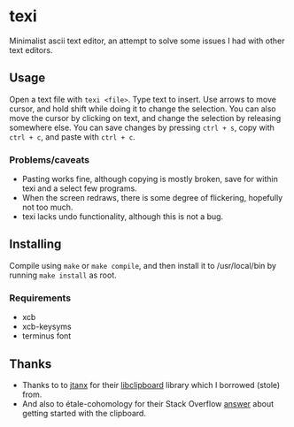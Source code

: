 # texi
Minimalist ascii text editor, an attempt to solve some
issues I had with other text editors.

## Usage
Open a text file with `texi <file>`. Type text to insert. 
Use arrows to move cursor, and hold shift while doing it
to change the selection. You can also move the cursor by
clicking on text, and change the selection by releasing
somewhere else. You can save changes by pressing `ctrl + s`,
copy with `ctrl + c`, and paste with `ctrl + c`. 

### Problems/caveats
- Pasting works fine, although copying is mostly broken,
save for within texi and a select few programs.
- When the screen redraws, there is some degree of flickering, hopefully not too much.
- texi lacks undo functionality, although this is not a bug.

## Installing
Compile using `make` or `make compile`, and then install
it to /usr/local/bin by running `make install` as root.

### Requirements
- xcb
- xcb-keysyms
- terminus font

## Thanks
- Thanks to to [jtanx](https://github.com/jtanx) for their [libclipboard](https://github.com/jtanx/libclipboard) library which I borrowed (stole) from.
- And also to étale-cohomology for their Stack Overflow [answer](https://stackoverflow.com/a/72977399) about getting started with the clipboard.
